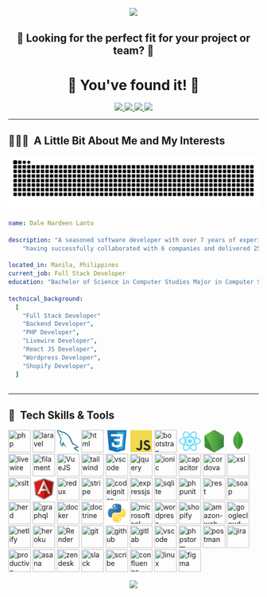 <p align="center">
  <img src="https://capsule-render.vercel.app/api?type=waving&color=gradient&text=Kumusta!&height=100&section=header"/>
</p>

<h2 align="center">
 🧐 Looking for the perfect fit for your project or team? 🤔
</h2>
<h1 align="center">
  🎉 You've found it! 🎊
</h1>

<p align="center">
<a href="https://dalelanto.netlify.app/">
  <img height="50" src="https://user-images.githubusercontent.com/46517096/166972883-f5f1d88c-0246-4374-88ac-ded0f2cf0699.png"/>
</a>
<a href="https://www.linkedin.com/in/dale-nardeen-lanto/">
  <img height="50" src="https://user-images.githubusercontent.com/46517096/166973395-19676cd8-f8ec-4abf-83ff-da8243505b82.png"/>
</a>
<a href="https://dev.to/dalelantowork">
  <img height="50" src="https://user-images.githubusercontent.com/46517096/166974096-7aeecad4-483e-4c85-983f-f4b37b3f794e.png"/>
</a>
<a href="https://www.facebook.com/sora.dayru/">
  <img height="50" src="https://cdn.jsdelivr.net/gh/devicons/devicon/icons/facebook/facebook-plain.svg"/>
</a>
</p>

---

<h2> 👨🏻‍💻 &nbsp;A Little Bit About Me and My Interests</h2>

![Snake animation](https://github.com/GuillaumeFalourd/GuillaumeFalourd/blob/output/github-contribution-grid-snake.svg)

```yaml
name: Dale Nardeen Lanto 

description: "A seasoned software developer with over 7 years of experience in web development,"
    "having successfully collaborated with 6 companies and delivered 25+ projects."

located_in: Manila, Philippines
current_job: Full Stack Developer
education: "Bachelor of Science in Computer Studies Major in Computer Science"

technical_background:
  [
    "Full Stack Developer"
    "Backend Developer",
    "PHP Developer",
    "Livewire Developer",
    "React JS Developer",
    "Wordpress Developer",
    "Shopify Developer",
  ]
  
```
  
---  
  
<h2> 🚀 &nbsp;Tech Skills & Tools</h2>
<p align="left">

<img src="https://cdn.jsdelivr.net/gh/devicons/devicon/icons/php/php-original.svg" title="php" width="45" height="45"/>
<img src="https://cdn.jsdelivr.net/gh/devicons/devicon/icons/laravel/laravel-original.svg" title="laravel" width="45" height="45"/>
<img src="https://raw.githubusercontent.com/devicons/devicon/master/icons/mysql/mysql-original.svg" title="mysql" width="45" height="45" />
<img src="https://cdn.jsdelivr.net/gh/devicons/devicon/icons/html5/html5-original.svg" title="html" width="45" height="45"/>
<img src="https://raw.githubusercontent.com/devicons/devicon/master/icons/css3/css3-original.svg" title="css3" width="45" height="45" />
<img src="https://raw.githubusercontent.com/devicons/devicon/master/icons/javascript/javascript-original.svg" title="javascript" width="45" height="45" />
<img src="https://cdn.jsdelivr.net/gh/devicons/devicon@latest/icons/bootstrap/bootstrap-original.svg" title="bootstrap" width="45" height="45" />

<img src="https://raw.githubusercontent.com/devicons/devicon/master/icons/react/react-original.svg" title="react" width="45" height="45" />
<img src="https://raw.githubusercontent.com/devicons/devicon/master/icons/nodejs/nodejs-original.svg" title="nodejs" width="45" height="45" />
<img src="https://raw.githubusercontent.com/devicons/devicon/master/icons/mongodb/mongodb-original.svg" title="mongodb" width="45" height="45" />
<img src="https://cdn.jsdelivr.net/gh/devicons/devicon/icons/livewire/livewire-original.svg" title="livewire" width="45" height="45"/>
<img src="https://filamentphp.com/favicon/apple-touch-icon.png?v=w1dBNxT7Wg" title="filament" width="45" height="45"/>

<img src="https://cdn.jsdelivr.net/gh/devicons/devicon/icons/vuejs/vuejs-original.svg" title="VueJS" width="45" height="45"/>
<img src="https://cdn.jsdelivr.net/gh/devicons/devicon/icons/tailwindcss/tailwindcss-original.svg" title="tailwind" width="45" height="45"/>
<img src="https://cdn.jsdelivr.net/gh/devicons/devicon/icons/materialui/materialui-original.svg" title="vscode" width="45" height="45"/>
<img src="https://cdn.jsdelivr.net/gh/devicons/devicon/icons/jquery/jquery-original.svg" title="jquery" width="45" height="45"/>
<img src="https://cdn.jsdelivr.net/gh/devicons/devicon/icons/ionic/ionic-original.svg" title="ionic" width="45" height="45"/>
<img src="https://cdn.jsdelivr.net/gh/devicons/devicon/icons/capacitor/capacitor-original.svg" title="capacitor" width="45" height="45"/>
<img src="https://cordova.apache.org/static/img/cordova_bot.png" title="cordova" width="45" height="45"/>
<img src="https://icons.veryicon.com/png/o/file-type/file-type-1/xsl-icon.png" title="xsl" width="45" height="45"/>
<img src="https://i.pinimg.com/736x/0e/4d/ad/0e4dadb871f049aaae5294b2b7a4aac7.jpg" title="xslt" width="45" height="45"/>
<img src="https://raw.githubusercontent.com/devicons/devicon/master/icons/angularjs/angularjs-original.svg" title="angularjs" width="45" height="45" />
<img src="https://d33wubrfki0l68.cloudfront.net/0834d0215db51e91525a25acf97433051f280f2f/c30f5/img/redux.svg" title="redux" width="45" height="45"/>

<img src="https://cdn.worldvectorlogo.com/logos/stripe-2.svg" title="stripe" width="45" height="45"/>
<img src="https://cdn.jsdelivr.net/gh/devicons/devicon/icons/codeigniter/codeigniter-plain.svg" title="codeigniter" width="45" height="45"/>
<img src="https://encrypted-tbn0.gstatic.com/images?q=tbn:ANd9GcSSVRcdjY5wpW2LwKzM2vBgfyRc-lIc4QWXcg&s" title="expressjs" width="45" height="45"/>
<img src="https://cdn.jsdelivr.net/gh/devicons/devicon/icons/sqlite/sqlite-original.svg" title="sqlite" width="45" height="45"/>
<img src="https://phpunit.de/img/phpunit.svg" title="phpunit" width="45" height="45"/>
<img src="https://encrypted-tbn0.gstatic.com/images?q=tbn:ANd9GcSoytcXnY9KGGi-mZczVo8b74-aBgl7IzRIjfLQZNowLQ3Ty6mDd1-bAXwOqyNTdDT3Wqg&usqp=CAU" title="rest" width="45" height="45"/>
<img src="https://xpertlab.com/wp-content/uploads/2020/12/icon-soap.png" title="soap" width="45" height="45"/>
<img src="https://herd.laravel.com/images/appicon.png" title="herd" width="45" height="45"/>
<img src="https://cdn.jsdelivr.net/gh/devicons/devicon/icons/graphql/graphql-plain.svg" title="graphql" width="45" height="45"/>
<img src="https://cdn.jsdelivr.net/gh/devicons/devicon/icons/docker/docker-original.svg" title="docker" width="45" height="45"/>
<img src="https://cdn.jsdelivr.net/gh/devicons/devicon/icons/doctrine/doctrine-original.svg" title="doctrine" width="45" height="45"/>
<img src="https://raw.githubusercontent.com/devicons/devicon/master/icons/python/python-original.svg" title="python" width="45" height="45"/>
<img src="https://cdn.jsdelivr.net/gh/devicons/devicon/icons/microsoftsqlserver/microsoftsqlserver-original.svg" title="microsoftsql" width="45" height="45"/>

<img src="https://upload.wikimedia.org/wikipedia/commons/thumb/9/98/WordPress_blue_logo.svg/1024px-WordPress_blue_logo.svg.png" title="wordpress" width="45" height="45"/>
<img src="https://cdn-icons-png.flaticon.com/512/825/825500.png" title="shopify" width="45" height="45"/>
<img src="https://cdn.jsdelivr.net/gh/devicons/devicon/icons/amazonwebservices/amazonwebservices-original-wordmark.svg" title="amazon-web-services" width="45" height="45"/>
<img src="https://cdn.jsdelivr.net/gh/devicons/devicon/icons/googlecloud/googlecloud-original.svg" title="googlecloud" width="45" height="45"/>
<img src="https://cdn.jsdelivr.net/gh/devicons/devicon/icons/netlify/netlify-original.svg" title="netlify" width="45" height="45"/>
<img src="https://cdn.jsdelivr.net/gh/devicons/devicon/icons/heroku/heroku-original.svg" title="heroku" width="45" height="45"/>
<img src="https://media.licdn.com/dms/image/v2/D4E0BAQGGDoFoqHtOvA/company-logo_200_200/company-logo_200_200/0/1702595267620/renderco_logo?e=2147483647&v=beta&t=ZYrxKUyruOEupgw5Lr5amgwgBCJq8VXH8r05Qr5CeQc" title="Render" width="45" height="45"/>

<img src="https://cdn.jsdelivr.net/gh/devicons/devicon/icons/git/git-original.svg" title="git" width="45" height="45"/>
<img src="https://github.githubassets.com/images/modules/logos_page/GitHub-Mark.png" title="github" width="45" height="45"/>
<img src="https://cdn.jsdelivr.net/gh/devicons/devicon/icons/gitlab/gitlab-original.svg" title="gitlab" width="45" height="45"/>
<img src="https://cdn.jsdelivr.net/gh/devicons/devicon/icons/vscode/vscode-original.svg" title="vscode" width="45" height="45"/>
<img src="https://cdn.jsdelivr.net/gh/devicons/devicon/icons/phpstorm/phpstorm-original.svg" title="phpstorm" width="45" height="45"/>
<img src="https://cdn.jsdelivr.net/gh/devicons/devicon/icons/postman/postman-original.svg" title="postman" width="45" height="45"/>
<img src="https://cdn.jsdelivr.net/gh/devicons/devicon/icons/jira/jira-original.svg" title="jira" width="45" height="45"/>
<img src="https://play-lh.googleusercontent.com/UX1JiG_6iXFpBcPg1oYrBM2YfFhOyNflhBQtISPsiBkz8As8bQO8GIq4sFzUtYtVawU" title="productive" width="45" height="45"/>
<img src="https://cdn.worldvectorlogo.com/logos/asana-logo.svg" title="asana" width="45" height="45"/>
<img src="https://images.crunchbase.com/image/upload/c_lpad,f_auto,q_auto:eco,dpr_1/v1479214482/dzu3jzthbfkiblk3lesv.png" title="zendesk" width="45" height="45"/>
<img src="https://cdn.jsdelivr.net/gh/devicons/devicon/icons/slack/slack-original.svg" title="slack" width="45" height="45"/>
<img src="https://scribe.knuckles.wtf/img/logo.png" title="scribe" width="45" height="45"/>
<img src="https://cdn.jsdelivr.net/gh/devicons/devicon/icons/confluence/confluence-original.svg" title="confluence" width="45" height="45"/>
<img src="https://cdn.jsdelivr.net/gh/devicons/devicon/icons/linux/linux-original.svg" title="linux" width="45" height="45"/>
<img src="https://cdn.jsdelivr.net/gh/devicons/devicon/icons/figma/figma-original.svg" title="figma" width="45" height="45"/>   
</p>

<p align="center">
  <img src="https://capsule-render.vercel.app/api?type=waving&color=gradient&height=100&section=footer"/>
</p>
